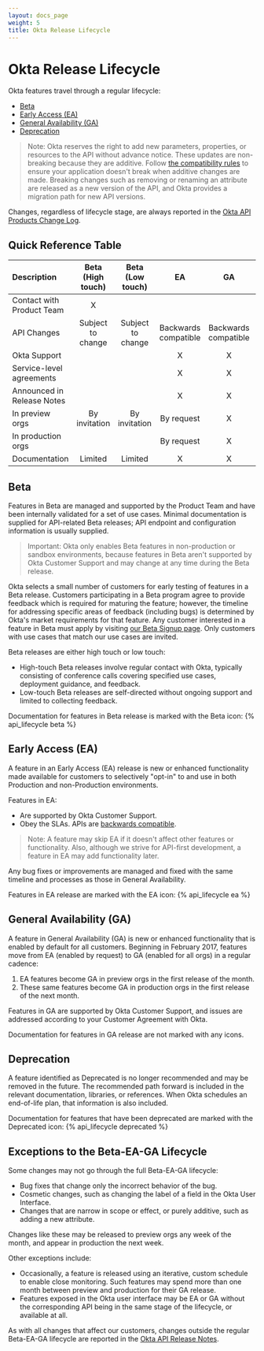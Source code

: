 ```yaml
---
layout: docs_page
weight: 5
title: Okta Release Lifecycle
---
```


# Okta Release Lifecycle

Okta features travel through a regular lifecycle:

* [Beta](#beta)
* [Early Access (EA)](#early-access-ea)
* [General Availability (GA)](#general-availability-ga)
* [Deprecation](#deprecation)

>Note: Okta reserves the right to add new parameters, properties, or resources to the API without advance notice. 
These updates are non-breaking because they are additive. Follow [the compatibility rules](/docs/api/getting_started/design_principles.html) to ensure your application doesn't break
when additive changes are made. 
Breaking changes such as removing or renaming an attribute are released as a new version of the API, and Okta provides a migration path for new API versions.

Changes, regardless of lifecycle stage, are always reported in the [Okta API Products Change Log](/docs/change-log/).

## Quick Reference Table

| Description | Beta (High touch) | Beta (Low touch) | EA |  GA  | Deprecated |
|:------------|:------------------:|:-----------------:|:---:|:---:|:---:|
| Contact with Product Team  |     X             |                   |       |       |       |
| API  Changes               | Subject to change | Subject to change | Backwards compatible  | Backwards compatible   | N/A   |
| Okta Support               |                   |                      | X   | X   |     |
| Service-level agreements   |                   |                      | X   | X   | X   |
| Announced in Release Notes |                   |                      | X   | X   | X      |
| In preview orgs            | By invitation     | By invitation        | By request | X | X |
| In production orgs         |                   |                      | By request | X | X |
| Documentation              | Limited           | Limited              | X   | X   | X   |

## Beta

Features in Beta are managed and supported by the Product Team and have been internally validated for a set of use cases. 
Minimal documentation is supplied for API-related Beta releases; API endpoint and configuration information is usually supplied.

>Important: Okta only enables Beta features in non-production or sandbox environments, because features in Beta aren't supported by Okta Customer Support and
may change at any time during the Beta release.

Okta selects a small number of customers for early testing of features in a Beta release. 
Customers participating in a Beta program agree to provide feedback which is required for maturing the feature; 
however, the timeline for addressing specific areas of feedback (including bugs) is determined by Okta's market requirements for that feature.
Any customer interested in a feature in Beta must apply by visiting [our Beta Signup page](https://support.okta.com/help/OktaBetaProgramHome). 
Only customers with use cases that match our use cases are invited.

Beta releases are either high touch or low touch:

* High-touch Beta releases involve regular contact with Okta, typically consisting of conference calls covering specified use cases, deployment guidance, and feedback.
* Low-touch Beta releases are self-directed without ongoing support and limited to collecting feedback.

Documentation for features in Beta release is marked with the Beta icon: {% api_lifecycle beta %}

## Early Access (EA)

A feature in an Early Access (EA) release is new or enhanced functionality made available for customers to selectively "opt-in" to and use in both Production and non-Production environments. 

Features in EA:

* Are supported by Okta Customer Support.
* Obey the SLAs. APIs are [backwards compatible](/docs/api/getting_started/design_principles.html).

>Note: A feature may skip EA if it doesn't affect other features or functionality. 
Also, although we strive for API-first development, a feature in EA may add functionality later.

Any bug fixes or improvements are managed and fixed with the same timeline and processes as those in General Availability.

Features in EA release are marked with the EA icon: {% api_lifecycle ea %}

## General Availability (GA)

A feature in General Availability (GA) is new or enhanced functionality that is enabled by default for all customers. 
Beginning in February 2017, features move from EA (enabled by request) to GA (enabled for all orgs) in a regular cadence:

1. EA features become GA in preview orgs in the first release of the month. 
2. These same features become GA in production orgs in the first release of the next month.
 
Features in GA are supported by Okta Customer Support, and issues are addressed according to your Customer Agreement with Okta.    

Documentation for features in GA release are not marked with any icons.

## Deprecation

A feature identified as Deprecated is no longer recommended and may be removed in the future. 
The recommended path forward is included in the relevant documentation, libraries, or references.
When Okta schedules an end-of-life plan, that information is also included.

Documentation for features that have been deprecated are marked with the Deprecated icon: {% api_lifecycle deprecated %}

## Exceptions to the Beta-EA-GA Lifecycle

Some changes may not go through the full Beta-EA-GA lifecycle:

*  Bug fixes that change only the incorrect behavior of the bug.
* Cosmetic changes, such as changing the label of a field in the Okta User Interface.
* Changes that are narrow in scope or effect, or purely additive, such as adding a new attribute.

Changes like these may be released to preview orgs any week of the month, and appear in production the next week.

Other exceptions include:

* Occasionally, a feature is released using an iterative, custom schedule to enable close monitoring.
Such features may spend more than one month between preview and production for their GA release.
* Features exposed in the Okta user interface may be EA or GA without the corresponding API being in the same stage of the lifecycle, or available at all.

As with all changes that affect our customers, changes outside the regular Beta-EA-GA lifecycle are reported in the [Okta API Release Notes](/docs/change-log/).
